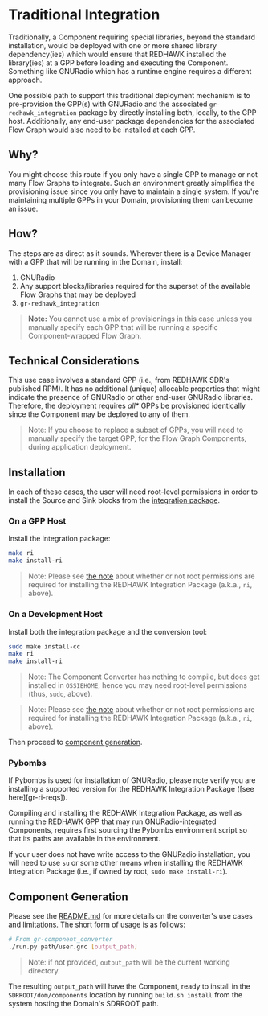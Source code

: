 # Traditional Integration

Traditionally, a Component requiring special libraries, beyond the standard installation, would be deployed with one or more shared library dependency(ies) which would ensure that REDHAWK installed the library(ies) at a GPP before loading and executing the Component.  Something like GNURadio which has a runtime engine requires a different approach.  

One possible path to support this traditional deployment mechanism is to pre-provision the GPP(s) with GNURadio and the associated `gr-redhawk_integration` package by directly installing both, locally, to the GPP host.  Additionally, any end-user package dependencies for the associated Flow Graph would also need to be installed at each GPP.

## Why?

You might choose this route if you only have a single GPP to manage or not many Flow Graphs to integrate.  Such an environment greatly simplifies the provisioning issue since you only have to maintain a single system.  If you're maintaining multiple GPPs in your Domain, provisioning them can become an issue.

## How?

The steps are as direct as it sounds.  Wherever there is a Device Manager with a GPP that will be running in the Domain, install: 

1. GNURadio
2. Any support blocks/libraries required for the superset of the available Flow Graphs that may be deployed
3. `gr-redhawk_integration`

 > **Note:** You cannot use a mix of provisionings in this case unless you manually specify each GPP that will be running a specific Component-wrapped Flow Graph.

## Technical Considerations

This use case involves a standard GPP (i.e., from REDHAWK SDR's published RPM).  It has no additional (unique) allocable properties that might indicate the presence of GNURadio or other end-user GNURadio libraries.  Therefore, the deployment requires _all*_ GPPs be provisioned identically since the Component may be deployed to any of them.

 > Note: If you choose to replace a subset of GPPs, you will need to manually specify the target GPP, for the Flow Graph Components, during application deployment.

## Installation

In each of these cases, the user will need root-level permissions in order to install the Source and Sink blocks from the [integration package][gr-ri].

### On a GPP Host

Install the integration package:

```bash
make ri
make install-ri
```

 > Note: Please see [the note](#pybombs) about whether or not root permissions are required for installing the REDHAWK Integration Package (a.k.a., `ri`, above).

### On a Development Host

Install both the integration package and the conversion tool:

```bash
sudo make install-cc
make ri
make install-ri
```

 > Note: The Component Converter has nothing to compile, but does get installed in `OSSIEHOME`, hence you may need root-level permissions (thus, `sudo`, above).

 > Note: Please see [the note](#pybombs) about whether or not root permissions are required for installing the REDHAWK Integration Package (a.k.a., `ri`, above).

Then proceed to [component generation](#component-generation).

### Pybombs

If Pybombs is used for installation of GNURadio, please note verify you are installing a supported version for the REDHAWK Integration Package ([see here][gr-ri-reqs]).  

Compiling and installing the REDHAWK Integration Package, as well as running the REDHAWK GPP that may run GNURadio-integrated Components, requires first sourcing the Pybombs environment script so that its paths are available in the environment.

If your user does not have write access to the GNURadio installation, you will need to use `su` or some other means when installing the REDHAWK Integration Package (i.e., if owned by root, `sudo make install-ri`).

## Component Generation

Please see the [README.md][gr-cc] for more details on the converter's use cases and limitations.  The short form of usage is as follows:

```bash
# From gr-component_converter
./run.py path/user.grc [output_path]
```

 > Note: if not provided, `output_path` will be the current working directory.

The resulting `output_path` will have the Component, ready to install in the `SDRROOT/dom/components` location by running `build.sh install` from the system hosting the Domain's SDRROOT path.



 [gr-cc]: https://github.com/Geontech/gr-component_converter/blob/master/README.md
 [gr-ri]: https://github.com/Geontech/gr-redhawk_integration/blob/master/README.md
 [gr-rip-reqs]: https://github.com/Geontech/gr-redhawk_integration/blob/master/README.md#requirements
